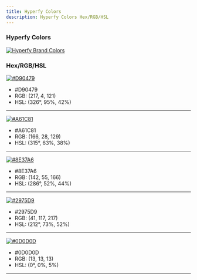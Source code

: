 ```yaml
---
title: Hyperfy Colors
description: Hyperfy Colors Hex/RGB/HSL
---
```


### Hyperfy Colors
[![Hyperfy Brand Colors](/assets/brandColors.webp)](/assets/brandColors.webp)

### Hex/RGB/HSL

[![#D90479](/assets/pinkhex.webp)](/assets/pinkhex.webp)
- #D90479
- RGB: (217, 4, 121)
- HSL: (326°, 95%, 42%)

---

[![#A61C81](/assets/purplehex1.webp)](/assets/purplehex1.webp)
- #A61C81
- RGB: (166, 28, 129)
- HSL: (315°, 63%, 38%)

---

[![#8E37A6](/assets/purplehex2.webp)](/assets/purplehex2.webp)
-  #8E37A6
- RGB: (142, 55, 166)
- HSL: (286°, 52%, 44%)

---

[![#2975D9](/assets/bluehex.webp)](/assets/bluehex.webp)
- #2975D9
- RGB: (41, 117, 217)
- HSL: (212°, 73%, 52%)

---

[![#0D0D0D](/assets/blackhex.webp)](/assets/blackhex.webp)
- #0D0D0D
- RGB: (13, 13, 13)
- HSL: (0°, 0%, 5%)

---
